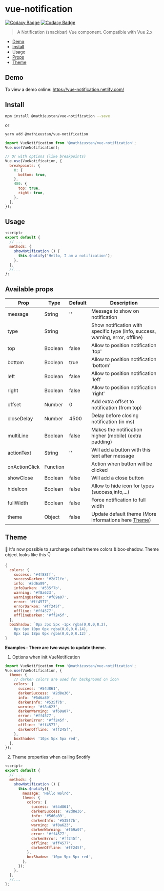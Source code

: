 # vue-notification

[![Codacy Badge](https://api.codacy.com/project/badge/Grade/45c680bc123449ef9c834b9af8b8d436)](https://www.codacy.com/app/mathieustan/vue-notification?utm_source=github.com&utm_medium=referral&utm_content=mathieustan/vue-notification&utm_campaign=Badge_Grade)
[![Codacy Badge](https://api.codacy.com/project/badge/Coverage/45c680bc123449ef9c834b9af8b8d436)](https://www.codacy.com/app/mathieustan/vue-notification?utm_source=github.com&utm_medium=referral&utm_content=mathieustan/vue-notification&utm_campaign=Badge_Coverage)

> A Notification (snackbar) Vue component. Compatible with Vue 2.x

-   [Demo](#demo)
-   [Install](#install)
-   [Usage](#usage)
-   [Props](#available-props)
-   [Theme](#theme)

## Demo

To view a demo online: <https://vue-notification.netlify.com/>

## Install

```bash
npm install @mathieustan/vue-notification --save
```

or

```bash
yarn add @mathieustan/vue-notification
```

```javascript
import VueNotification from '@mathieustan/vue-notification';
Vue.use(VueNotification);

// Or with options (like breakpoints)
Vue.use(VueNotification, {
  breakpoints: {
    0: {
      bottom: true,
    },
    480: {
      top: true,
      right: true,
    },
  },
});
```

## Usage

```javascript
<script>
export default {
  // ...
  methods: {
    showNotification () {
      this.$notify('Hello, I am a notification');
    },
  },
  //...
};
```

## Available props

| Prop          | Type     | Default | Description                                                                   |
| ------------- | -------- | ------- | ----------------------------------------------------------------------------- |
| message       | String   | ''      | Message to show on notification                                               |
| type          | String   |         | Show notification with specific type (info, success, warning, error, offline) |
| top           | Boolean  | false   | Allow to position notification 'top'                                          |
| bottom        | Boolean  | true    | Allow to position notification 'bottom'                                       |
| left          | Boolean  | false   | Allow to position notification 'left'                                         |
| right         | Boolean  | false   | Allow to position notification 'right'                                        |
| offset        | Number   | 0       | Add extra offset to notification (from top)                                   |
| closeDelay    | Number   | 4500    | Delay before closing notification (in ms)                                     |
| multiLine     | Boolean  | false   | Makes the notification higher (mobile) (extra padding)                        |
| actionText    | String   | ''      | Will add a button with this text after message                                |
| onActionClick | Function |         | Action when button will be clicked                                            |
| showClose     | Boolean  | false   | Will add a close button                                                       |
| hideIcon      | Boolean  | false   | Allow to hide icon for types (success,info,...)                               |
| fullWidth     | Boolean  | false   | Force notification to full width                                              |
| theme         | Object   | false   | Update default theme (More informations here [Theme](#theme))                 |

## Theme

:rocket: It's now possible to surcharge default theme colors & box-shadow.
Theme object looks like this :point_down:

```javascript
{
  colors: {
    success: '#4f88ff',
    successDarken: '#2d71fe',
    info: '#5d6a89',
    infoDarken: '#535f7b',
    warning: '#f8a623',
    warningDarken: '#f69a07',
    error: '#ff4577',
    errorDarken: '#ff245f',
    offline: '#ff4577',
    offlineDarken: '#ff245f',
  },
  boxShadow: `0px 3px 5px -1px rgba(0,0,0,0.2),
    0px 6px 10px 0px rgba(0,0,0,0.14),
    0px 1px 18px 0px rgba(0,0,0,0.12)`,
}
```

**Examples : There are two ways to update theme.**

1.  Options when init VueNotification

```javascript
import VueNotification from '@mathieustan/vue-notification';
Vue.use(VueNotification, {
  theme: {
    // darken colors are used for background on icon
    colors: {
      success: '#54d861',
      darkenSuccess: '#2d8e36',
      info: '#5d6a89',
      darkenInfo: '#535f7b',
      warning: '#f8a623',
      darkenWarning: '#f69a07',
      error: '#ff4577',
      darkenError: '#ff245f',
      offline: '#ff4577',
      darkenOffline: '#ff245f',
    },
    boxShadow: '10px 5px 5px red',
  },
});
```

2.  Theme properties when calling $notify

```javascript
<script>
export default {
  // ...
  methods: {
    showNotification () {
      this.$notify({
        message: 'Hello Wolrd',
        theme: {
          colors: {
            success: '#54d861',
            darkenSuccess: '#2d8e36',
            info: '#5d6a89',
            darkenInfo: '#535f7b',
            warning: '#f8a623',
            darkenWarning: '#f69a07',
            error: '#ff4577',
            darkenError: '#ff245f',
            offline: '#ff4577',
            darkenOffline: '#ff245f',
          },
          boxShadow: '10px 5px 5px red',
        },
      });
    },
  },
  //...
};
```
